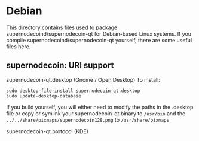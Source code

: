 
Debian
====================
This directory contains files used to package supernodecoind/supernodecoin-qt
for Debian-based Linux systems. If you compile supernodecoind/supernodecoin-qt yourself, there are some useful files here.

## supernodecoin: URI support ##


supernodecoin-qt.desktop  (Gnome / Open Desktop)
To install:

	sudo desktop-file-install supernodecoin-qt.desktop
	sudo update-desktop-database

If you build yourself, you will either need to modify the paths in
the .desktop file or copy or symlink your supernodecoin-qt binary to `/usr/bin`
and the `../../share/pixmaps/supernodecoin128.png` to `/usr/share/pixmaps`

supernodecoin-qt.protocol (KDE)

